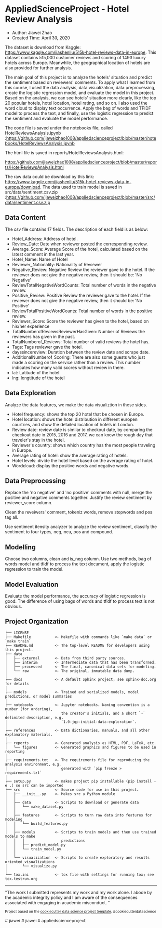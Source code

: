 AppliedScienceProject - Hotel Review Analysis
==============================
* Author: Jiawei Zhao
* Created Time: April 30, 2020

The dataset is download from Kaggle: https://www.kaggle.com/jiashenliu/515k-hotel-reviews-data-in-europe.
This dataset contains 515,000 customer reviews and scoring of 1493 luxury hotels across Europe. Meanwhile, the geographical location of hotels are also provided for further analysis.

The main goal of this project is to analyze the hotels' situation and predict the sentiment based on reviewers' comments. To apply what I learned from this course, I used the data analysis, data visualization, data preprocessing, create the logistic regression model, and evaluate the model in this project. Based on the analysis, we can see hotels' situation more clearly, like the top 20 popular hotels, hotel location, hotel rating, and so on. I also used the word cloud to display text occurrence. Apply the bag of words and TFIDF model to process the text, and finally, use the logistic regression to predict the sentiment and evaluate the model performance.

The code file is saved under the notebooks file, called HotelReviewsAnalysis.ipynb :https://github.com/jiaweizhao1008/appliedscienceproject/blob/master/notebooks/HotelReviewsAnalysis.ipynb

The html file is saved in reports/HotelReviewsAnalysis.html:

https://github.com/jiaweizhao1008/appliedscienceproject/blob/master/reports/HotelReviewsAnalysis.html

The raw data could be download by this link: https://www.kaggle.com/jiashenliu/515k-hotel-reviews-data-in-europe/download.
The data used to train model is saved in src/data/sentiment.csv.zip 
:https://github.com/jiaweizhao1008/appliedscienceproject/blob/master/src/data/sentiment.csv.zip

Data Content
-------------
The csv file contains 17 fields. The description of each field is as below:

* Hotel_Address: Address of hotel.
* Review_Date: Date when reviewer posted the corresponding review.
* Average_Score: Average Score of the hotel, calculated based on the latest comment in the last year.
* Hotel_Name: Name of Hotel
* Reviewer_Nationality: Nationality of Reviewer
* Negative_Review: Negative Review the reviewer gave to the hotel. If the reviewer does not give the negative review, then it should be: 'No Negative'
* ReviewTotalNegativeWordCounts: Total number of words in the negative review.
* Positive_Review: Positive Review the reviewer gave to the hotel. If the reviewer does not give the negative review, then it should be: 'No Positive'
* ReviewTotalPositiveWordCounts: Total number of words in the positive review.
* Reviewer_Score: Score the reviewer has given to the hotel, based on his/her experience
* TotalNumberofReviewsReviewerHasGiven: Number of Reviews the reviewers has given in the past.
* TotalNumberof_Reviews: Total number of valid reviews the hotel has.
* Tags: Tags reviewer gave the hotel.
* dayssincereview: Duration between the review date and scrape date.
* AdditionalNumberof_Scoring: There are also some guests who just made a scoring on the service rather than a review. This number indicates how many valid scores without review in there.
* lat: Latitude of the hotel
* lng: longtitude of the hotel

Data Exploration
------------------
Analyze the data features, we make the data visualiztion in these sides.
* Hotel frequency: shows the top 20 hotel that be chosen in Europe.
* Hotel location: shows the hotel distribution in different europen courtries, and show the detailed location of hotels in London.
* Review date: review date is similar to checkout date, by comparing the checkout date in 2015, 2016 and 2017, we can know the rough day that traveler's stay in the hotel.
* Reviewer's country: shows which country has the most people traveling in Europe.
* Average rating of hotel: show the average rating of hotels.
* Hotel levels: divide the hotel level based on the average rating of hotel.
* Wordcloud: display the positive words and negative words.

Data Preprocessing
-------------------
Replace the 'no negative' and 'no positive' comments with null, merge the positive and negative comments together. Justify the review sentiment by reviewer_score column.

Clean the reveiwers' comment, tokeniz words, remove stopwords and pos tag all. 

Use sentiment itensity analyzer to analyze the review sentiment, classify the sentiment to four types, neg, neu, pos and compound.

Modelling
---------
Choose two columns, clean and is_neg column. Use two methods, bag of words model and tfidf to process the text document, apply the logistic regression to train the model.  

Model Evaluation
-----------------
Evaluate the model performance, the accuracy of logistic regression is good. The difference of using bags of words and tfidf to process text is not obvious.

Project Organization
------------

    ├── LICENSE
    ├── Makefile           <- Makefile with commands like `make data` or `make train`
    ├── README.md          <- The top-level README for developers using this project.
    ├── data
    │   ├── external       <- Data from third party sources.
    │   ├── interim        <- Intermediate data that has been transformed.
    │   ├── processed      <- The final, canonical data sets for modeling.
    │   └── raw            <- The original, immutable data dump.
    │
    ├── docs               <- A default Sphinx project; see sphinx-doc.org for details
    │
    ├── models             <- Trained and serialized models, model predictions, or model summaries
    │
    ├── notebooks          <- Jupyter notebooks. Naming convention is a number (for ordering),
    │                         the creator's initials, and a short `-` delimited description, e.g.
    │                         `1.0-jqp-initial-data-exploration`.
    │
    ├── references         <- Data dictionaries, manuals, and all other explanatory materials.
    │
    ├── reports            <- Generated analysis as HTML, PDF, LaTeX, etc.
    │   └── figures        <- Generated graphics and figures to be used in reporting
    │
    ├── requirements.txt   <- The requirements file for reproducing the analysis environment, e.g.
    │                         generated with `pip freeze > requirements.txt`
    │
    ├── setup.py           <- makes project pip installable (pip install -e .) so src can be imported
    ├── src                <- Source code for use in this project.
    │   ├── __init__.py    <- Makes src a Python module
    │   │
    │   ├── data           <- Scripts to download or generate data
    │   │   └── make_dataset.py
    │   │
    │   ├── features       <- Scripts to turn raw data into features for modeling
    │   │   └── build_features.py
    │   │
    │   ├── models         <- Scripts to train models and then use trained models to make
    │   │   │                 predictions
    │   │   ├── predict_model.py
    │   │   └── train_model.py
    │   │
    │   └── visualization  <- Scripts to create exploratory and results oriented visualizations
    │       └── visualize.py
    │
    └── tox.ini            <- tox file with settings for running tox; see tox.testrun.org


--------

"The work I submitted represents my work and my work alone.  I abode by the academic integrity policy and I am aware of the consequences associated with engaging in academic misconduct. "

<p><small>Project based on the <a target="_blank" href="https://drivendata.github.io/cookiecutter-data-science/">cookiecutter data science project template</a>. #cookiecutterdatascience</small></p>
# jiawei
# jiawei
# appliedscienceproject
